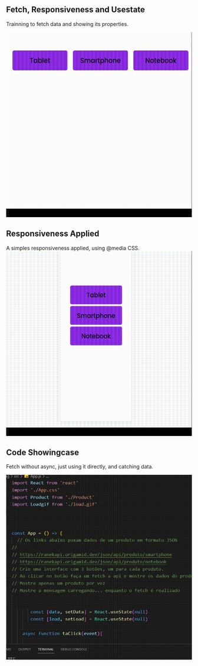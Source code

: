 
 <h2>Fetch, Responsiveness and Usestate</h2>
    <p>Trainning to fetch data and showing its properties.</p>

<img  src="src/assets/gif12.gif" width="700px" height="500px" style="text-align:center">

 <h2> Responsiveness Applied</h2>
 <p> A simples responsiveness applied, using @media CSS.
<img  src="src/assets/gif13.gif" width="700px" height="500px" style="text-align:center">


 <h2> Code Showingcase</h2>
 <p> Fetch without async, just using it directly, and catching data. </p>
<img  src="src/assets/gif2.gif" width="700px" height="500px" style="text-align:center">


 
 



